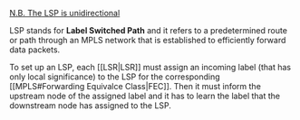 <u>N.B. The LSP is unidirectional</u>

LSP stands for **Label Switched Path** and it refers to a predetermined route or path through an MPLS network that is established to efficiently forward data packets. 

To set up an LSP, each [[LSR|LSR]] must assign an incoming label (that has only local significance) to the LSP for the corresponding [[MPLS#Forwarding Equivalce Class|FEC]]. Then it must inform the upstream node of the assigned label and it has to learn the label that the downstream node has assigned to the LSP.




